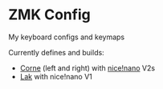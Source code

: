# ZMK Config
My keyboard configs and keymaps

Currently defines and builds:
- [Corne](https://github.com/foostan/crkbd) (left and right) with [nice!nano](https://nicekeyboards.com/nice-nano) V2s
- [Lak](https://github.com/BrokenFlows/Lak) with nice!nano V1
